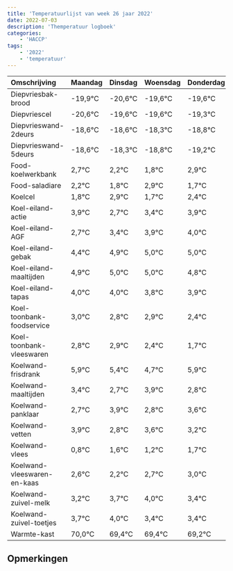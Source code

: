 ```yaml
---
title: 'Temperatuurlijst van week 26 jaar 2022'
date: 2022-07-03
description: 'Themperatuur logboek'
categories:
    - 'HACCP'
tags:
    - '2022'
    - 'temperatuur'
---
```

|Omschrijving|Maandag|Dinsdag|Woensdag|Donderdag|Vrijdag|Zaterdag|Zondag|
|:---|:---|:---|:---|:---|:---|:---|:---|
|Diepvriesbak-brood|-19,9°C|-20,6°C|-19,6°C|-19,6°C|-19,3°C|-19,8°C|-20,2°C|
|Diepvriescel|-20,6°C|-19,6°C|-19,6°C|-19,3°C|-19,8°C|-20,2°C|-19,1°C|
|Diepvrieswand-2deurs|-18,6°C|-18,6°C|-18,3°C|-18,8°C|-19,2°C|-18,1°C|-19,3°C|
|Diepvrieswand-5deurs|-18,6°C|-18,3°C|-18,8°C|-19,2°C|-18,1°C|-19,3°C|-18,6°C|
|Food-koelwerkbank|2,7°C|2,2°C|1,8°C|2,9°C|1,7°C|2,4°C|2,9°C|
|Food-saladiare|2,2°C|1,8°C|2,9°C|1,7°C|2,4°C|2,9°C|3,0°C|
|Koelcel|1,8°C|2,9°C|1,7°C|2,4°C|2,9°C|3,0°C|3,0°C|
|Koel-eiland-actie|3,9°C|2,7°C|3,4°C|3,9°C|4,0°C|4,0°C|3,8°C|
|Koel-eiland-AGF|2,7°C|3,4°C|3,9°C|4,0°C|4,0°C|3,8°C|3,9°C|
|Koel-eiland-gebak|4,4°C|4,9°C|5,0°C|5,0°C|4,8°C|4,9°C|4,4°C|
|Koel-eiland-maaltijden|4,9°C|5,0°C|5,0°C|4,8°C|4,9°C|4,4°C|3,7°C|
|Koel-eiland-tapas|4,0°C|4,0°C|3,8°C|3,9°C|3,4°C|2,7°C|3,9°C|
|Koel-toonbank-foodservice|3,0°C|2,8°C|2,9°C|2,4°C|1,7°C|2,9°C|1,8°C|
|Koel-toonbank-vleeswaren|2,8°C|2,9°C|2,4°C|1,7°C|2,9°C|1,8°C|2,6°C|
|Koelwand-frisdrank|5,9°C|5,4°C|4,7°C|5,9°C|4,8°C|5,6°C|5,2°C|
|Koelwand-maaltijden|3,4°C|2,7°C|3,9°C|2,8°C|3,6°C|3,2°C|3,7°C|
|Koelwand-panklaar|2,7°C|3,9°C|2,8°C|3,6°C|3,2°C|3,7°C|4,0°C|
|Koelwand-vetten|3,9°C|2,8°C|3,6°C|3,2°C|3,7°C|4,0°C|3,4°C|
|Koelwand-vlees|0,8°C|1,6°C|1,2°C|1,7°C|2,0°C|1,4°C|1,4°C|
|Koelwand-vleeswaren-en-kaas|2,6°C|2,2°C|2,7°C|3,0°C|2,4°C|2,4°C|2,2°C|
|Koelwand-zuivel-melk|3,2°C|3,7°C|4,0°C|3,4°C|3,4°C|3,2°C|2,4°C|
|Koelwand-zuivel-toetjes|3,7°C|4,0°C|3,4°C|3,4°C|3,2°C|2,4°C|4,0°C|
|Warmte-kast|70,0°C|69,4°C|69,4°C|69,2°C|68,4°C|70,0°C|69,1°C|

## Opmerkingen


